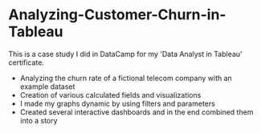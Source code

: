 # Analyzing-Customer-Churn-in-Tableau

This is a case study I did in DataCamp for my 'Data Analyst in Tableau' certificate. 

- Analyzing the churn rate of a fictional telecom company with an example dataset
- Creation of various calculated fields and visualizations
- I made my graphs dynamic by using filters and parameters
- Created several interactive dashboards and in the end combined them into a story
